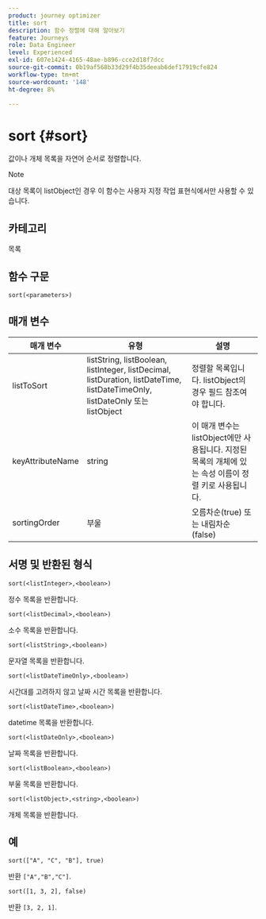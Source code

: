 ```yaml
---
product: journey optimizer
title: sort
description: 함수 정렬에 대해 알아보기
feature: Journeys
role: Data Engineer
level: Experienced
exl-id: 607e1424-4165-48ae-b896-cce2d18f7dcc
source-git-commit: 0b19af568b33d29f4b35deeab6def17919cfe824
workflow-type: tm+mt
source-wordcount: '148'
ht-degree: 8%

---
```


# sort {#sort}

값이나 개체 목록을 자연어 순서로 정렬합니다.

>[!NOTE]
>
>대상 목록이 listObject인 경우 이 함수는 사용자 지정 작업 표현식에서만 사용할 수 있습니다.

## 카테고리

목록

## 함수 구문

`sort(<parameters>)`

## 매개 변수

| 매개 변수 | 유형 | 설명 |
|-----------|------------------|------------------|
| listToSort | listString, listBoolean, listInteger, listDecimal, listDuration, listDateTime, listDateTimeOnly, listDateOnly 또는 listObject | 정렬할 목록입니다. listObject의 경우 필드 참조여야 합니다. |
| keyAttributeName | string | 이 매개 변수는 listObject에만 사용됩니다. 지정된 목록의 개체에 있는 속성 이름이 정렬 키로 사용됩니다. |
| sortingOrder | 부울 | 오름차순(true) 또는 내림차순(false) |

## 서명 및 반환된 형식

`sort(<listInteger>,<boolean>)`

정수 목록을 반환합니다.

`sort(<listDecimal>,<boolean>)`

소수 목록을 반환합니다.

`sort(<listString>,<boolean>)`

문자열 목록을 반환합니다.

`sort(<listDateTimeOnly>,<boolean>)`

시간대를 고려하지 않고 날짜 시간 목록을 반환합니다.

`sort(<listDateTime>,<boolean>)`

datetime 목록을 반환합니다.

`sort(<listDateOnly>,<boolean>)`

날짜 목록을 반환합니다.

`sort(<listBoolean>,<boolean>)`

부울 목록을 반환합니다.

`sort(<listObject>,<string>,<boolean>)`

개체 목록을 반환합니다.

## 예

`sort(["A", "C", "B"], true)`

반환 `["A","B","C"]`.

`sort([1, 3, 2], false)`

반환 `[3, 2, 1]`.

